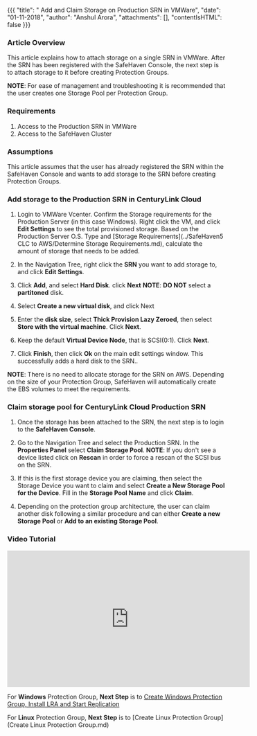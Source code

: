 {{{
  "title": " Add and Claim Storage on Production SRN in VMWare",
  "date": "01-11-2018",
  "author": "Anshul Arora",
  "attachments": [],
  "contentIsHTML": false
}}}

### Article Overview
This article explains how to attach storage on a single SRN in VMWare. After the SRN has been registered with the SafeHaven Console, the next step is to attach storage to it before creating Protection Groups.

**NOTE**: For ease of management and troubleshooting it is recommended that the user creates one Storage Pool per Protection Group.

### Requirements
1. Access to the Production SRN in VMWare
2. Access to the SafeHaven Cluster

### Assumptions
This article assumes that the user has already registered the SRN within the SafeHaven Console and wants to add storage to the SRN before creating Protection Groups.

### Add storage to the Production SRN in CenturyLink Cloud
1. Login to VMWare Vcenter. Confirm the Storage requirements for the Production Server (in this case Windows). Right click the VM, and click **Edit Settings** to see the total provisioned storage. Based on the Production Server O.S. Type and [Storage Requirements](../SafeHaven5 CLC to AWS/Determine Storage Requirements.md), calculate the amount of storage that needs to be added.

2. In the Navigation Tree, right click the **SRN** you want to add storage to, and click **Edit Settings**.
3. Click **Add**, and select **Hard Disk**. click **Next**
   **NOTE**: **DO NOT** select a **partitoned** disk.

4. Select **Create a new virtual disk**, and click Next

5. Enter the **disk size**, select **Thick Provision Lazy Zeroed**, then select **Store with the virtual machine**. Click **Next**.

6. Keep the default **Virtual Device Node**, that is SCSI(0:1). Click **Next**.

7. Click **Finish**, then click **Ok** on the main edit settings window. This successfully adds a hard disk to the SRN..


**NOTE**: There is no need to allocate storage for the SRN on AWS. Depending on the size of your Protection Group, SafeHaven will automatically create the EBS volumes to meet the requirements.

### Claim storage pool for CenturyLink Cloud Production SRN
1. Once the storage has been attached to the SRN, the next step is to login to the **SafeHaven Console**.
2. Go to the Navigation Tree and select the Production SRN. In the **Properties Panel** select **Claim Storage Pool**.
**NOTE**: If you don't see a device listed click on **Rescan** in order to force a rescan of the SCSI bus on the SRN.

3. If this is the first storage device you are claiming, then select the Storage Device you want to claim and select **Create a New Storage Pool for the Device**. Fill in the **Storage Pool Name** and click **Claim**.

4. Depending on the protection group architecture, the user can claim another disk following a similar procedure and can either **Create a new Storage Pool** or **Add to an existing Storage Pool**.

### Video Tutorial
<p>
<iframe width="560" height="315" src="https://www.youtube.com/embed/VlOcxORVAkI" frameborder="0" allow="autoplay; encrypted-media" allowfullscreen></iframe>
</p>

For **Windows** Protection Group, **Next Step** is to [Create Windows Protection Group, Install LRA and Start Replication](Create-Windows-Protection-Group-Install-LRA-and-Start-Replication.md)

For **Linux** Protection Group, **Next Step** is to [Create Linux Protection Group](Create Linux Protection Group.md)
